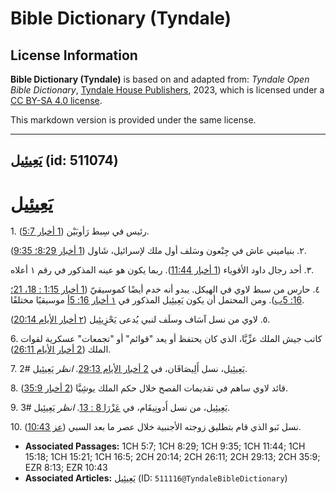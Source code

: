 # Bible Dictionary (Tyndale)

## License Information

**Bible Dictionary (Tyndale)** is based on and adapted from: _Tyndale Open Bible Dictionary_, [Tyndale House Publishers](https://tyndaleopenresources.com/), 2023, which is licensed under a [CC BY-SA 4.0 license](https://creativecommons.org/licenses/by-sa/4.0/legalcode.en).

This markdown version is provided under the same license.



--------------------------------

## يَعِيئِيل (id: 511074)

يَعِيئِيل
=========

1\. رئيس في سِبط رَأوبَيْن ([1 أخبار 5:7](https://ref.ly/1Chr5:7)).

٢. بنياميني عاش في جِبْعون وسَلف أول ملك لإسرائيل، شَاول ([1 أخبار 8:29؛ 9:35](https://ref.ly/1Chr8:29)).

٣. أحد رجال داود الأقوياء ([1 أخبار 11:44](https://ref.ly/1Chr11:44)). ربما يكون هو عينه المذكور في رقم ١ أعلاه.

٤. حارس من سبط لاوي في الهيكل. يبدو أنه خدم أيضًا كموسيقيّ ([1 أخبار 1:15 : 18، 21؛ 16: 5ب](https://ref.ly/1Chr15:18,1Chr15:21)). ومن المحتمل أن يكون يَعِيئِيل المذكور في [١ أخبار 16: 5أ](https://ref.ly/1Chr16:5) موسيقيًا مختلفًا.

٥. لاوي من نسل آسَاف وسلَف لنبي يُدعى يَحْزِيئِيل ([٢ أخبار الأيام 20:14](https://ref.ly/2Chr20:14)).

6\. كاتب جيش الملك عزِّيَّا، الذي كان يحتفظ أو يعد "قوائم" أو "تجمعات" عسكرية لقوات الملك ([2 أخبار الأيام 26:11](https://ref.ly/2Chr26:11)).

7\. يَعِيئِيل، نسل أَلِيصَافَان، في [2 أخبار الأيام 29:13](https://ref.ly/2Chr29:13). *انظر* يَعِيئِيل \#2.

8\. قائد لاوي ساهم في تقديمات الفصح خلال حكم الملك يوشِيَّا ([2 أخبار 35:9](https://ref.ly/2Chr35:9)).

9\. يَعِيئِيل، من نسل أَدونِيقَام، في [عَزْرَا 8 : 13](https://ref.ly/Ezra8:13). *انظر* يَعِيئِيل \#3.

10\. نسل نَبو الذي قام بتطليق زوجته الأجنبية خلال عصر ما بعد السبي ([عز 10:43](https://ref.ly/Ezra10:43)).

* **Associated Passages:** 1CH 5:7; 1CH 8:29; 1CH 9:35; 1CH 11:44; 1CH 15:18; 1CH 15:21; 1CH 16:5; 2CH 20:14; 2CH 26:11; 2CH 29:13; 2CH 35:9; EZR 8:13; EZR 10:43
* **Associated Articles:** يَعِيئِيل (ID: `511116@TyndaleBibleDictionary`)

